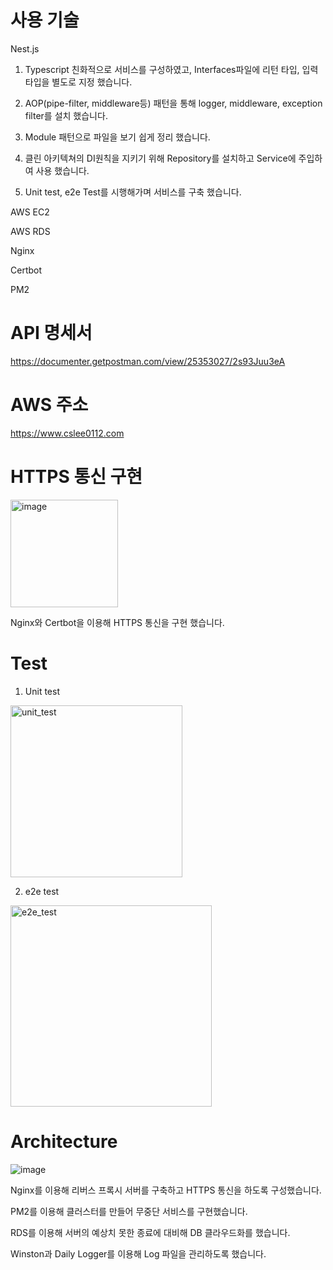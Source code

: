 # 사용 기술

Nest.js

1. Typescript 친화적으로 서비스를 구성하였고, Interfaces파일에 리턴 타입, 입력 타입을 별도로 지정 했습니다.

2. AOP(pipe-filter, middleware등) 패턴을 통해 logger, middleware, exception filter를 설치 했습니다.

3. Module 패턴으로 파일을 보기 쉽게 정리 했습니다.

4. 클린 아키텍쳐의 DI원칙을 지키기 위해 Repository를 설치하고 Service에 주입하여 사용 했습니다.

5. Unit test, e2e Test를 시행해가며 서비스를 구축 했습니다.

AWS EC2

AWS RDS

Nginx

Certbot

PM2

# API 명세서

https://documenter.getpostman.com/view/25353027/2s93Juu3eA

# AWS 주소

https://www.cslee0112.com

# HTTPS 통신 구현

<img width="172" alt="image" src="https://user-images.githubusercontent.com/98637739/226098826-033fe6b3-bb8b-4f4d-8803-82be8bf3d927.png">

Nginx와 Certbot을 이용해 HTTPS 통신을 구현 했습니다.

# Test

1. Unit test

<img width="275" alt="unit_test" src="https://user-images.githubusercontent.com/98637739/225929205-b583ebe9-5b99-49e6-a9e7-af2c3b19e9eb.png">

2. e2e test

<img width="322" alt="e2e_test" src="https://user-images.githubusercontent.com/98637739/225929276-5aa20c15-855d-42ba-a21b-b8158ad3e8fa.png">

# Architecture

![image](https://user-images.githubusercontent.com/98637739/226098167-393a0925-30e5-4f9f-8e8d-98dbd4b58a3f.png)

Nginx를 이용해 리버스 프록시 서버를 구축하고 HTTPS 통신을 하도록 구성했습니다.

PM2를 이용해 클러스터를 만들어 무중단 서비스를 구현했습니다.

RDS를 이용해 서버의 예상치 못한 종료에 대비해 DB 클라우드화를 했습니다.

Winston과 Daily Logger를 이용해 Log 파일을 관리하도록 했습니다.
